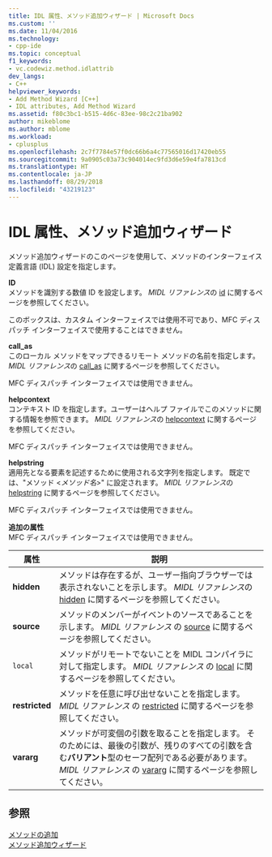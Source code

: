 ```yaml
---
title: IDL 属性、メソッド追加ウィザード | Microsoft Docs
ms.custom: ''
ms.date: 11/04/2016
ms.technology:
- cpp-ide
ms.topic: conceptual
f1_keywords:
- vc.codewiz.method.idlattrib
dev_langs:
- C++
helpviewer_keywords:
- Add Method Wizard [C++]
- IDL attributes, Add Method Wizard
ms.assetid: f80c3bc1-b515-4d6c-83ee-98c2c21ba902
author: mikeblome
ms.author: mblome
ms.workload:
- cplusplus
ms.openlocfilehash: 2c7f7784e57f0dc66b6a4c77565016d17420eb55
ms.sourcegitcommit: 9a0905c03a73c904014ec9fd3d6e59e4fa7813cd
ms.translationtype: HT
ms.contentlocale: ja-JP
ms.lasthandoff: 08/29/2018
ms.locfileid: "43219123"
---
```

# <a name="idl-attributes-add-method-wizard"></a>IDL 属性、メソッド追加ウィザード
メソッド追加ウィザードのこのページを使用して、メソッドのインターフェイス定義言語 (IDL) 設定を指定します。  
  
 **ID**  
 メソッドを識別する数値 ID を設定します。 *MIDL リファレンス*の [id](/windows/desktop/Midl/id) に関するページを参照してください。  
  
 このボックスは、カスタム インターフェイスでは使用不可であり、MFC ディスパッチ インターフェイスで使用することはできません。  
  
 **call_as**  
 このローカル メソッドをマップできるリモート メソッドの名前を指定します。 *MIDL リファレンス*の [call_as](/windows/desktop/Midl/call-as) に関するページを参照してください。  
  
 MFC ディスパッチ インターフェイスでは使用できません。  
  
 **helpcontext**  
 コンテキスト ID を指定します。ユーザーはヘルプ ファイルでこのメソッドに関する情報を参照できます。 *MIDL リファレンス*の [helpcontext](/windows/desktop/Midl/helpcontext) に関するページを参照してください。  
  
 MFC ディスパッチ インターフェイスでは使用できません。  
  
 **helpstring**  
 適用先となる要素を記述するために使用される文字列を指定します。 既定では、"メソッド <*メソッド名*>" に設定されます。 *MIDL リファレンス*の [helpstring](/windows/desktop/Midl/helpstring) に関するページを参照してください。  
  
 MFC ディスパッチ インターフェイスでは使用できません。  
  
 **追加の属性**  
 MFC ディスパッチ インターフェイスでは使用できません。  
  
|属性|説明|  
|---------------|-----------------|  
|**hidden**|メソッドは存在するが、ユーザー指向ブラウザーでは表示されないことを示します。 *MIDL リファレンス*の [hidden](/windows/desktop/Midl/hidden) に関するページを参照してください。|  
|**source**|メソッドのメンバーがイベントのソースであることを示します。 *MIDL リファレンス* の [source](/windows/desktop/Midl/source) に関するページを参照してください。|  
|`local`|メソッドがリモートでないことを MIDL コンパイラに対して指定します。 *MIDL リファレンス* の [local](/windows/desktop/Midl/local) に関するページを参照してください。|  
|**restricted**|メソッドを任意に呼び出せないことを指定します。 *MIDL リファレンス* の [restricted](/windows/desktop/Midl/restricted) に関するページを参照してください。|  
|**vararg**|メソッドが可変個の引数を取ることを指定します。 そのためには、最後の引数が、残りのすべての引数を含む**バリアント**型のセーフ配列である必要があります。 *MIDL リファレンス* の [vararg](/windows/desktop/Midl/vararg) に関するページを参照してください。|  
  
## <a name="see-also"></a>参照  
 [メソッドの追加](../ide/adding-a-method-visual-cpp.md)   
 [メソッド追加ウィザード](../ide/add-method-wizard.md)